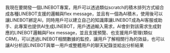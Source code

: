 我現在要開發一個LINEBOT專案，用戶可以透過類似scratch的積木排列方式組合成各種LINEBOT支援的邏輯與flex message，並且有一個為AI積木，使用後可以讓LINEBOT綁定AI，同時用戶可以建立自己的知識庫讓LINEBOT成為AI客服或助手、此專案也提供AI生成LINEBOT，用戶透過輸入需求，AI會針對該需求生成對應的LINEBOT邏輯與Flex message，並且支援預覽、也支援用戶管理(類似CRM)，可以透過LINEBOT相關數據的監控，讓用戶了解相關行為的效益，也可以讓AI分析該LINEBOT與單一用戶或整體用戶的聊天紀錄並給出分析結果